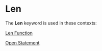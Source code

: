 
# Len <keyword>

The  **Len** keyword is used in these contexts:

[Len Function](5b5b8789-90cc-ac2c-e6a7-1da1d684bd81.md)

[Open Statement](359a24b9-6dbb-3648-0ce4-98ec38441ccf.md)

